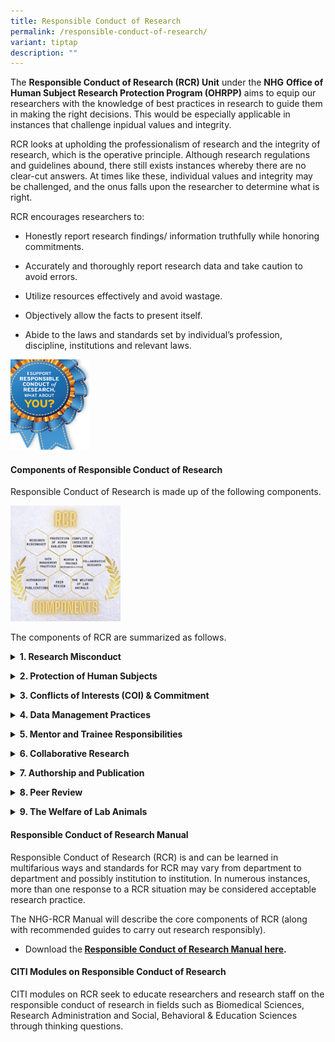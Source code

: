 ```yaml
---
title: Responsible Conduct of Research
permalink: /responsible-conduct-of-research/
variant: tiptap
description: ""
---
```

<p>The <strong>Responsible Conduct of Research (RCR) Unit</strong> under the <strong>NHG</strong>  <strong>Office of Human Subject Research Protection Program (OHRPP)</strong> aims
to equip our researchers with the knowledge of best practices in research
to guide them in making the right decisions. This would be especially applicable
in instances that challenge inpidual values and integrity.</p>
<p>RCR looks at upholding the professionalism of research and the integrity
of research, which is the operative principle. Although research regulations
and guidelines abound, there still exists instances whereby there are no
clear-cut answers. At times like these, individual values and integrity
may be challenged, and the onus falls upon the researcher to determine
what is right.</p>
<p>RCR encourages researchers to:</p>
<ul data-tight="true" class="tight">
<li>
<p>Honestly report research findings/ information truthfully while honoring
commitments.</p>
</li>
<li>
<p>Accurately and thoroughly report research data and take caution to avoid
errors.</p>
</li>
<li>
<p>Utilize resources effectively and avoid wastage.</p>
</li>
<li>
<p>Objectively allow the facts to present itself.</p>
</li>
<li>
<p>Abide to the laws and standards set by individual’s profession, discipline,
institutions and relevant laws.</p>
</li>
</ul>
<p></p>
<p></p>
<div class="isomer-image-wrapper">
<img style="width: 25%;" height="auto" width="100%" alt="" src="/images/Resp Conduct Research Pics/SupportRCR.png">
</div>
<p></p>
<h4><strong>Components of Responsible Conduct of Research</strong></h4>
<p>Responsible Conduct of Research is made up of the following components.</p>
<p></p>
<div class="isomer-image-wrapper">
<img style="width: 35%;" height="auto" width="100%" alt="" src="/images/Resp Conduct Research Pics/RCR_Components.png">
</div>
<p></p>
<p></p>
<p>The components of RCR are summarized as follows.</p>
<div data-type="detailGroup" class="isomer-accordion-group isomer-accordion isomer-accordion-white">
<details class="isomer-details">
<summary><strong>1. Research Misconduct</strong>
</summary>
<div data-type="detailsContent" class="isomer-details-content">
<p>(A) RCR Research Misconduct Event(s) is defined as Falsification, Fabrication
or Plagiarism in proposing, performing, or reviewing research, or in reporting
research results.</p>
<p>(B) A RCR Event may refer research misconduct events as defined above
or any other RCR Event(s) that may be categorized under one of the components
listed above.</p>
<p></p>
<p><strong>What to do if there is suspected Research Misconduct?</strong>
</p>
<p>NHG OHRPP recommends that the Whistle-Blower (the individual reporting
the suspected research misconduct) adheres to his/her institution’s policies
and or guidelines for whistle-blowing if there is suspected research misconduct.</p>
<p></p>
<p>Download the RCR Event/ RCR Research Misconduct Event Report Form for
Institution here.</p>
<p></p>
<p></p>
</div>
</details>
</div>
<p></p>
<div data-type="detailGroup" class="isomer-accordion-group isomer-accordion isomer-accordion-white">
<details class="isomer-details">
<summary><strong>2. Protection of Human Subjects</strong>
</summary>
<div data-type="detailsContent" class="isomer-details-content">
<p>Researchers have the responsibility of obtaining appropriate approval
before conducting research involving human subjects.</p>
</div>
</details>
</div>
<p></p>
<div data-type="detailGroup" class="isomer-accordion-group isomer-accordion isomer-accordion-white">
<details class="isomer-details">
<summary><strong>3. Conflicts of Interests (COI) &amp; Commitment</strong>
</summary>
<div data-type="detailsContent" class="isomer-details-content">
<p>Researchers should recognize the Conflicts of Interest that are crucial
and that there are required steps to be taken to ensure that they do not
interfere with the responsible practice of research.</p>
</div>
</details>
</div>
<p></p>
<div data-type="detailGroup" class="isomer-accordion-group isomer-accordion isomer-accordion-white">
<details class="isomer-details">
<summary><strong>4. Data Management Practices</strong>
</summary>
<div data-type="detailsContent" class="isomer-details-content">
<p>Researchers should be familiar with the important considerations for data
management.</p>
</div>
</details>
</div>
<p></p>
<div data-type="detailGroup" class="isomer-accordion-group isomer-accordion isomer-accordion-white">
<details class="isomer-details">
<summary><strong>5. Mentor and Trainee Responsibilities</strong>
</summary>
<div data-type="detailsContent" class="isomer-details-content">
<p>Researchers should understand the basic responsibilities of mentor-trainee
relationship so as to ultimately produce independent and responsible researchers.</p>
</div>
</details>
</div>
<p></p>
<div data-type="detailGroup" class="isomer-accordion-group isomer-accordion isomer-accordion-white">
<details class="isomer-details">
<summary><strong>6. Collaborative Research</strong>
</summary>
<div data-type="detailsContent" class="isomer-details-content">
<p>Researchers should appreciate that effective collaboration begins with
a clear understanding of roles and relationships, good collaboration requires
effective management plans and appreciate that different institutions may
have different research practices.</p>
</div>
</details>
</div>
<p></p>
<div data-type="detailGroup" class="isomer-accordion-group isomer-accordion isomer-accordion-white">
<details class="isomer-details">
<summary><strong>7. Authorship and Publication</strong>
</summary>
<div data-type="detailsContent" class="isomer-details-content">
<p>Researchers should appreciate the minimum standards of responsible publications,
understand the elements of a responsible publication, appreciate what contributes
to responsible authorship and be aware of practices to avoid.</p>
</div>
</details>
</div>
<p></p>
<div data-type="detailGroup" class="isomer-accordion-group isomer-accordion isomer-accordion-white">
<details class="isomer-details">
<summary><strong>8. Peer Review</strong>
</summary>
<div data-type="detailsContent" class="isomer-details-content">
<p>Researchers should understand the qualities of responsible peer review,
the importance of meeting deadlines for review, the importance of assessing
quality of the research paper, appreciate the role of the reviewer to judge
the importance of the research and understand the importance of preserving
confidentiality.</p>
</div>
</details>
</div>
<p></p>
<div data-type="detailGroup" class="isomer-accordion-group isomer-accordion isomer-accordion-white">
<details class="isomer-details">
<summary><strong>9. The Welfare of Lab Animals</strong>
</summary>
<div data-type="detailsContent" class="isomer-details-content">
<p>Researchers intending to use animals in their research should know what
activities are subject to regulation(s), understand and follow the rules
for research approval, obtain appropriate training and accept continuing
responsibility for compliance through all stages of the research.</p>
</div>
</details>
</div>
<p></p>
<p></p>
<h4><strong>Responsible Conduct of Research Manual</strong></h4>
<p>Responsible Conduct of Research (RCR) is and can be learned in multifarious
ways and standards for RCR may vary from department to department and possibly
institution to institution. In numerous instances, more than one response
to a RCR situation may be considered acceptable research practice.</p>
<p>The NHG-RCR Manual will describe the core components of RCR (along with
recommended guides to carry out research responsibly).</p>
<ul data-tight="true" class="tight">
<li>
<p>Download the<strong> <a href="/rcr-manual/" rel="noopener nofollow" target="_blank">Responsible Conduct of Research Manual here</a>.</strong>
</p>
</li>
</ul>
<p></p>
<h4><strong>CITI Modules on Responsible Conduct of Research</strong></h4>
<p>CITI modules on RCR seek to educate researchers and research staff on
the responsible conduct of research in fields such as Biomedical Sciences,
Research Administration and Social, Behavioral &amp; Education Sciences
through thinking questions.</p>
<p></p>
<p></p>
<p></p>
<p></p>